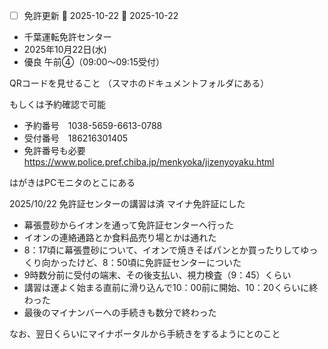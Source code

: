 - [ ] 免許更新 🛫 2025-10-22 📅 2025-10-22

- 千葉運転免許センター
- 2025年10月22日(水)
- 優良 午前④（09:00～09:15受付）

QRコードを見せること
（スマホのドキュメントフォルダにある）

もしくは予約確認で可能

- 予約番号　1038-5659-6613-0788
- 受付番号　186216301405
- 免許番号も必要 
https://www.police.pref.chiba.jp/menkyoka/jizenyoyaku.html


はがきはPCモニタのとこにある


2025/10/22
免許証センターの講習は済
マイナ免許証にした


- 幕張豊砂からイオンを通って免許証センターへ行った
- イオンの連絡通路とか食料品売り場とかは通れた
- 8：17頃に幕張豊砂について、イオンで焼きそばパンとか買ったりしてゆっくり向かったけど、8：50頃に免許証センターについた
- 9時数分前に受付の端末、その後支払い、視力検査（9：45）くらい
- 講習は運よく始まる直前に滑り込んで10：00前に開始、10：20くらいに終わった
- 最後のマイナンバーへの手続きも数分で終わった

なお、翌日くらいにマイナポータルから手続きをするようにとのこと

